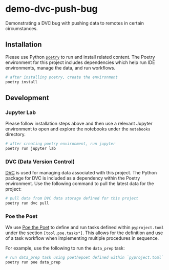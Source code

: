 # demo-dvc-push-bug

Demonstrating a DVC bug with pushing data to remotes in certain circumstances.

## Installation

Please use Python [`poetry`](https://python-poetry.org/) to run and install related content.
The Poetry environment for this project includes dependencies which help run IDE environments, manage the data, and run workflows.

```bash
# after installing poetry, create the environment
poetry install
```

## Development

### Jupyter Lab

Please follow installation steps above and then use a relevant Jupyter environment to open and explore the notebooks under the `notebooks` directory.

```bash
# after creating poetry environment, run jupyter
poetry run jupyter lab
```

### DVC (Data Version Control)

[DVC](https://dvc.org/doc) is used for managing data associated with this project.
The Python package for DVC is included as a dependency within the Poetry environment.
Use the following command to pull the latest data for the project:

```bash
# pull data from DVC data storage defined for this project
poetry run dvc pull
```

### Poe the Poet

We use [Poe the Poet](https://poethepoet.natn.io/index.html) to define and run tasks defined within `pyproject.toml` under the section `[tool.poe.tasks*]`.
This allows for the definition and use of a task workflow when implementing multiple procedures in sequence.

For example, use the following to run the `data_prep` task:

```bash
# run data_prep task using poethepoet defined within `pyproject.toml`
poetry run poe data_prep
```
